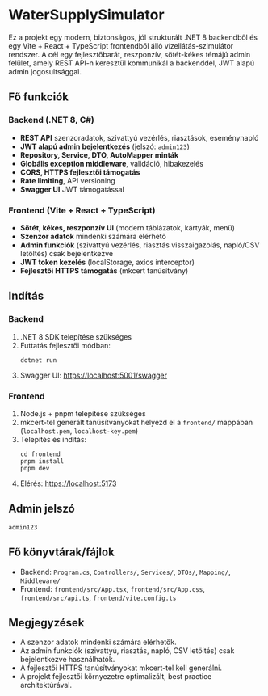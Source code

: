 # WaterSupplySimulator

Ez a projekt egy modern, biztonságos, jól strukturált .NET 8 backendből és egy Vite + React + TypeScript frontendből álló vízellátás-szimulátor rendszer. A cél egy fejlesztőbarát, reszponzív, sötét-kékes témájú admin felület, amely REST API-n keresztül kommunikál a backenddel, JWT alapú admin jogosultsággal.

## Fő funkciók

### Backend (.NET 8, C#)
- **REST API** szenzoradatok, szivattyú vezérlés, riasztások, eseménynapló
- **JWT alapú admin bejelentkezés** (jelszó: `admin123`)
- **Repository, Service, DTO, AutoMapper minták**
- **Globális exception middleware**, validáció, hibakezelés
- **CORS, HTTPS fejlesztői támogatás**
- **Rate limiting**, API versioning
- **Swagger UI** JWT támogatással

### Frontend (Vite + React + TypeScript)
- **Sötét, kékes, reszponzív UI** (modern táblázatok, kártyák, menü)
- **Szenzor adatok** mindenki számára elérhető
- **Admin funkciók** (szivattyú vezérlés, riasztás visszaigazolás, napló/CSV letöltés) csak bejelentkezve
- **JWT token kezelés** (localStorage, axios interceptor)
- **Fejlesztői HTTPS támogatás** (mkcert tanúsítvány)

## Indítás

### Backend
1. .NET 8 SDK telepítése szükséges
2. Futtatás fejlesztői módban:
   ```
   dotnet run
   ```
3. Swagger UI: [https://localhost:5001/swagger](https://localhost:5001/swagger)

### Frontend
1. Node.js + pnpm telepítése szükséges
2. mkcert-tel generált tanúsítványokat helyezd el a `frontend/` mappában (`localhost.pem`, `localhost-key.pem`)
3. Telepítés és indítás:
   ```
   cd frontend
   pnpm install
   pnpm dev
   ```
4. Elérés: [https://localhost:5173](https://localhost:5173)

## Admin jelszó

```
admin123
```

## Fő könyvtárak/fájlok
- Backend: `Program.cs`, `Controllers/`, `Services/`, `DTOs/`, `Mapping/`, `Middleware/`
- Frontend: `frontend/src/App.tsx`, `frontend/src/App.css`, `frontend/src/api.ts`, `frontend/vite.config.ts`

## Megjegyzések
- A szenzor adatok mindenki számára elérhetők.
- Az admin funkciók (szivattyú, riasztás, napló, CSV letöltés) csak bejelentkezve használhatók.
- A fejlesztői HTTPS tanúsítványokat mkcert-tel kell generálni.
- A projekt fejlesztői környezetre optimalizált, best practice architektúrával.

